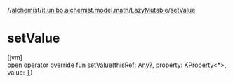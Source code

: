//[alchemist](../../../index.md)/[it.unibo.alchemist.model.math](../index.md)/[LazyMutable](index.md)/[setValue](set-value.md)

# setValue

[jvm]\
open operator override fun [setValue](set-value.md)(thisRef: [Any](https://kotlinlang.org/api/latest/jvm/stdlib/kotlin/-any/index.html)?, property: [KProperty](https://kotlinlang.org/api/latest/jvm/stdlib/kotlin.reflect/-k-property/index.html)<*>, value: [T](index.md))
